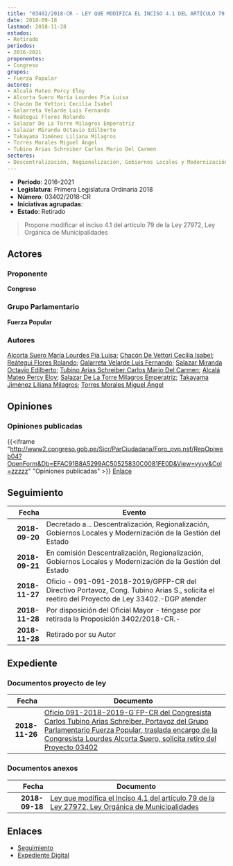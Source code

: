 ```yaml
---
title: "03402/2018-CR - LEY QUE MODIFICA EL INCISO 4.1 DEL ARTÍCULO 79 DE LA LEY 27972, LEY ORGÁNICA DE MUNICIPALIDADES"
date: 2018-09-18
lastmod: 2018-11-28
estados:
- Retirado
periodos:
- 2016-2021
proponentes:
- Congreso
grupos:
- Fuerza Popular
autores:
- Alcalá Mateo Percy Eloy
- Alcorta Suero María Lourdes Pía Luisa
- Chacón De Vettori Cecilia Isabel
- Galarreta Velarde Luis Fernando
- Reátegui Flores Rolando
- Salazar De La Torre Milagros Emperatriz
- Salazar Miranda Octavio Edilberto
- Takayama Jiménez Liliana Milagros
- Torres Morales Miguel Ángel
- Tubino Arias Schreiber Carlos Mario Del Carmen
sectores:
- Descentralización, Regionalización, Gobiernos Locales y Modernización de la Gestión del Estado
---
```

- **Periodo**: 2016-2021
- **Legislatura**: Primera Legislatura Ordinaria 2018
- **Número**: 03402/2018-CR
- **Iniciativas agrupadas**: 
- **Estado**: Retirado

> Propone modificar el inciso 4.1 del artículo 79 de la Ley 27972, Ley Orgánica de Municipalidades


## Actores

### Proponente

**Congreso**

### Grupo Parlamentario

**Fuerza Popular**

### Autores

[Alcorta Suero María Lourdes Pía Luisa](mailto:mailto:lalcorta@congreso.gob.pe); [Chacón De Vettori Cecilia Isabel](mailto:mailto:cchacon@congreso.gob.pe); [Reátegui Flores Rolando](mailto:mailto:rreategui@congreso.gob.pe); [Galarreta Velarde Luis Fernando](mailto:mailto:lgalarreta@congreso.gob.pe); [Salazar Miranda Octavio Edilberto](mailto:mailto:osalazar@congreso.gob.pe); [Tubino Arias Schreiber Carlos Mario Del Carmen](mailto:mailto:ctubino@congreso.gob.pe); [Alcalá Mateo Percy Eloy](mailto:mailto:palcala@congreso.gob.pe); [Salazar De La Torre Milagros Emperatriz](mailto:mailto:msalazard@congreso.gob.pe); [Takayama Jiménez Liliana Milagros](mailto:mailto:ltakayama@congreso.gob.pe); [Torres Morales Miguel Ángel](mailto:mailto:mtorresm@congreso.gob.pe)

## Opiniones

### Opiniones publicadas

{{<iframe "http://www2.congreso.gob.pe/Sicr/ParCiudadana/Foro_pvp.nsf/RepOpiweb04?OpenForm&Db=EFAC91B8A5299AC50525830C0081FE0D&View=yyyy&Col=zzzzz" "Opiniones publicadas" >}}
[Enlace](http://www2.congreso.gob.pe/Sicr/ParCiudadana/Foro_pvp.nsf/RepOpiweb04?OpenForm&Db=EFAC91B8A5299AC50525830C0081FE0D&View=yyyy&Col=zzzzz)


## Seguimiento

| Fecha | Evento |
|------:|--------|
| **2018-09-20** | Decretado a... Descentralización, Regionalización, Gobiernos Locales y Modernización de la Gestión del Estado |
| **2018-09-21** | En comisión Descentralización, Regionalización, Gobiernos Locales y Modernización de la Gestión del Estado |
| **2018-11-27** | Oficio - 091-091-2018-2019/GPFP-CR del Directivo Portavoz, Cong. Tubino Arias S., solicita el reetiro del Proyecto de Ley 33402.-DGP atender |
| **2018-11-28** | Por disposición del Oficial Mayor - téngase por retirada la Proposición 3402/2018-CR.- |
| **2018-11-28** | Retirado por su Autor |

## Expediente

### Documentos proyecto de ley

| Fecha | Documento |
|------:|-----------|
| **2018-11-26** | [Oficio 091-2018-2019-G´FP-CR del Congresista Carlos Tubino Arias Schreiber, Portavoz del Grupo Parlamentario Fuerza Popular, traslada encargo de la Congresista Lourdes Alcorta Suero, solicita retiro del Proyecto 03402](http://www.leyes.congreso.gob.pe/Documentos/2016_2021/Oficios/Grupos_Parlamentarios/OFICIO-091-2018-2019-GFP-CR.pdf) |

### Documentos anexos

| Fecha | Documento |
|------:|-----------|
| **2018-09-18** | [Ley que modifica el Inciso 4.1 del artículo 79 de la Ley 27972, Ley Orgánica de Municipalidades](http://www.leyes.congreso.gob.pe/Documentos/2016_2021/Proyectos_de_Ley_y_de_Resoluciones_Legislativas/PL0340220180918.pdf) |

## Enlaces

- [Seguimiento](http://www2.congreso.gob.pe/Sicr/TraDocEstProc/CLProLey2016.nsf/f7fff46988ca05b1052578e100829cc7/bd2b15f3fb5c82b40525830d000656d9?OpenDocument)
- [Expediente Digital](http://www2.congreso.gob.pe/Sicr/TraDocEstProc/Expvirt_2011.nsf/visbusqptramdoc1621/03402?opendocument)

